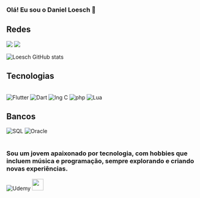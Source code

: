 ### Olá! Eu sou o Daniel Loesch 👋

## Redes
<a href="www.linkedin.com/in/loeschdev" target="_blank"><img src="https://img.shields.io/badge/LinkedIn-0077B5?style=for-the-badge&logo=linkedin&logoColor=white" target="_blank"></a>
<a href="https://www.instagram.com/danielloesch_/" target="_blank"><img src="https://img.shields.io/badge/Instagram-E4405F?style=for-the-badge&logo=instagram&logoColor=white" target="_blank"></a>

![Loesch GitHub stats](https://github-readme-stats.vercel.app/api?username=LoeschDev&show_icons=true&theme=radical)

## Tecnologias
<div style="display: inline_block"><br/>
<img alt="Flutter" src="https://img.shields.io/badge/Flutter-02569B?style=for-the-badge&logo=flutter&logoColor=white"/>
<img alt="Dart" src="https://img.shields.io/badge/Dart-0175C2?style=for-the-badge&logo=dart&logoColor=white"/>
<img alt="lng C" src="https://img.shields.io/badge/C-00599C?style=for-the-badge&logo=c&logoColor=white"/>
<img alt="php" src="https://img.shields.io/badge/PHP-777BB4?style=for-the-badge&logo=php&logoColor=white"/>
<img alt="Lua" src="https://img.shields.io/badge/Lua-2C2D72?style=for-the-badge&logo=lua&logoColor=white"/> 
                  
## Bancos
<img alt="SQL" src="https://img.shields.io/badge/MySQL-00000F?style=for-the-badge&logo=mysql&logoColor=white"/>
<img alt="Oracle" src="https://img.shields.io/badge/Oracle-F80000?style=for-the-badge&logo=oracle&logoColor=black"/>
</div><br/>

### Sou um jovem apaixonado por tecnologia, com hobbies que incluem música e programação, sempre explorando e criando novas experiências.
<img alt="Udemy" src="https://img.shields.io/badge/Udemy-EC5252?style=for-the-badge&logo=Udemy&logoColor=white"/>     <img src="https://github.com/LoeschDev/LoeschDev/assets/165175316/477a5e6f-25a4-450d-ba8a-73dbf94c36b3" width="30">


